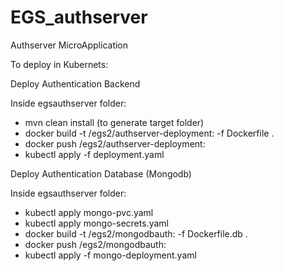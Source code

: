 # EGS_authserver
Authserver MicroApplication

To deploy in Kubernets:

Deploy Authentication Backend

Inside egsauthserver folder:
- mvn clean install (to generate target folder)
- docker build -t <path to registry>/egs2/authserver-deployment:<version> -f Dockerfile .
- docker push <path to registry>/egs2/authserver-deployment:<version>
- kubectl apply -f deployment.yaml

Deploy Authentication Database (Mongodb)

Inside egsauthserver folder:
- kubectl apply mongo-pvc.yaml
- kubectl apply mongo-secrets.yaml
- docker build -t <path to registry>/egs2/mongodbauth:<version> -f Dockerfile.db .
- docker push <path to registry>/egs2/mongodbauth:<version>
- kubectl apply -f mongo-deployment.yaml

